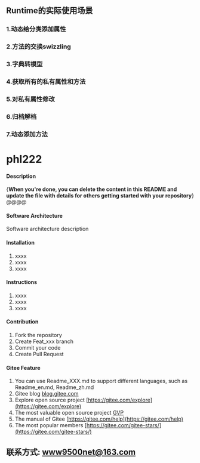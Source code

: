 
## Runtime的实际使用场景
###  1.动态给分类添加属性
###  2.方法的交换swizzling
###  3.字典转模型
###  4.获取所有的私有属性和方法
###  5.对私有属性修改
###  6.归档解档
###  7.动态添加方法
# phl222

#### Description
{**When you're done, you can delete the content in this README and update the file with details for others getting started with your repository**}
@@@@
#### Software Architecture
Software architecture description

#### Installation

1.  xxxx
2.  xxxx
3.  xxxx

#### Instructions

1.  xxxx
2.  xxxx
3.  xxxx

#### Contribution

1.  Fork the repository
2.  Create Feat_xxx branch
3.  Commit your code
4.  Create Pull Request


#### Gitee Feature

1.  You can use Readme\_XXX.md to support different languages, such as Readme\_en.md, Readme\_zh.md
2.  Gitee blog [blog.gitee.com](https://blog.gitee.com)
3.  Explore open source project [https://gitee.com/explore](https://gitee.com/explore)
4.  The most valuable open source project [GVP](https://gitee.com/gvp)
5.  The manual of Gitee [https://gitee.com/help](https://gitee.com/help)
6.  The most popular members  [https://gitee.com/gitee-stars/](https://gitee.com/gitee-stars/)
## 联系方式: www9500net@163.com


  
  
